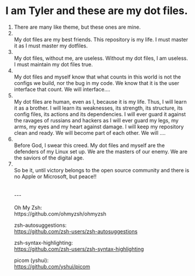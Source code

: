 <h1>I am Tyler and these are my dot files. </h1> 

<p>
  <ol>    
    <li>There are many like theme, but these ones are mine.</li>
    <li><br>My dot files are my best friends. This repository is my life. I must master it as I must master my dotfiles.</li>
    <li><br>My dot files, without me, are useless. Without my dot files, I am useless. I must maintain my dot files true.</li>
    <li><br>My dot files and myself know that what counts in this world is not the configs we build, nor the bug in my code. We know that it is the user interface that count. We will interface….</li>
    <li><br>My dot files are human, even as I, because it is my life. Thus, I will learn it as a brother. I will learn its weaknesses, its strength, its structure, its config files, its actions and its dependencies. I will ever guard it against the ravages of russians and hackers as I will ever guard my legs, my arms, my eyes and my heart against damage. I will keep my repository clean and ready. We will become part of each other. We will ….</li>
    <li><br>Before God, I swear this creed. My dot files and myself are the defenders of my Linux set up. We are the masters of our enemy. We are the saviors of the digital age.</li>
    <li><br>So be it, until victory belongs to the open source community and there is no Apple or Microsoft, but peace!!</li>
<br><br>---
<br><br>
Oh My Zsh:
<br>https://github.com/ohmyzsh/ohmyzsh

zsh-autosuggestions:
<br>https://github.com/zsh-users/zsh-autosuggestions

zsh-syntax-highlighting:
<br>https://github.com/zsh-users/zsh-syntax-highlighting

picom (yshui):
<br>https://github.com/yshui/picom
</p>
